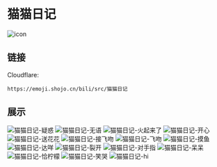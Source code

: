 # 猫猫日记
![icon](https://emoji.shojo.cn/bili/src/猫猫日记/icon.png)
## 链接
Cloudflare:
```
https://emoji.shojo.cn/bili/src/猫猫日记
```
## 展示
![猫猫日记-疑惑](https://emoji.shojo.cn/bili/src/猫猫日记/猫猫日记-疑惑.png)
![猫猫日记-无语](https://emoji.shojo.cn/bili/src/猫猫日记/猫猫日记-无语.png)
![猫猫日记-火起来了](https://emoji.shojo.cn/bili/src/猫猫日记/猫猫日记-火起来了.png)
![猫猫日记-开心](https://emoji.shojo.cn/bili/src/猫猫日记/猫猫日记-开心.png)
![猫猫日记-送花花](https://emoji.shojo.cn/bili/src/猫猫日记/猫猫日记-送花花.png)
![猫猫日记-接飞吻](https://emoji.shojo.cn/bili/src/猫猫日记/猫猫日记-接飞吻.png)
![猫猫日记-飞吻](https://emoji.shojo.cn/bili/src/猫猫日记/猫猫日记-飞吻.png)
![猫猫日记-摸鱼](https://emoji.shojo.cn/bili/src/猫猫日记/猫猫日记-摸鱼.png)
![猫猫日记-达咩](https://emoji.shojo.cn/bili/src/猫猫日记/猫猫日记-达咩.png)
![猫猫日记-裂开](https://emoji.shojo.cn/bili/src/猫猫日记/猫猫日记-裂开.png)
![猫猫日记-对手指](https://emoji.shojo.cn/bili/src/猫猫日记/猫猫日记-对手指.png)
![猫猫日记-呆呆](https://emoji.shojo.cn/bili/src/猫猫日记/猫猫日记-呆呆.png)
![猫猫日记-恰柠檬](https://emoji.shojo.cn/bili/src/猫猫日记/猫猫日记-恰柠檬.png)
![猫猫日记-笑哭](https://emoji.shojo.cn/bili/src/猫猫日记/猫猫日记-笑哭.png)
![猫猫日记-hi](https://emoji.shojo.cn/bili/src/猫猫日记/猫猫日记-hi.png)
